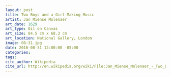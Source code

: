 ```yaml
---
layout: post
title: Two Boys and a Girl Making Music
artist: Jan Miense Molenaer
art_date: 1629
art_type: Oil on Canvas
art_size: 84.5 cm x 68.3 cm
art_location: National Gallery, London
image: 08-31.jpg
date: 2016-08-31 12:00:00 -05:00
categories:
tags:
cite_author: Wikipedia
cite_url: http://en.wikipedia.org/wiki/File:Jan_Miense_Molenaer_-_Two_Boys_and_a_Girl_Making_Music_-_WGA16091.jpg
---
```

